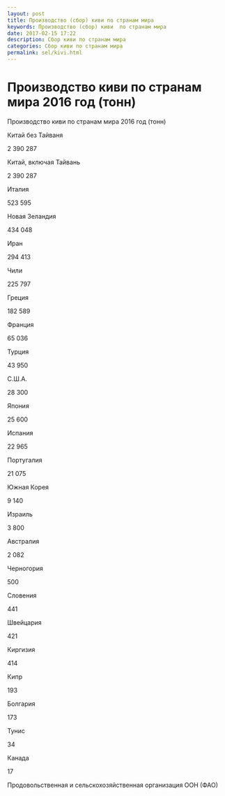 ```yaml
---
layout: post
title: Производство (сбор) киви по странам мира 
keywords: Производство (сбор) киви  по странам мира
date: 2017-02-15 17:22
description: Сбор киви по странам мира
categories: Сбор киви по странам мира
permalink: sel/kivi.html
---
```


# Производство киви по странам мира 2016 год (тонн)




Производство киви по странам мира 2016 год (тонн)









Китай без Тайваня


2 390 287






Китай, включая Тайвань


2 390 287






Италия


523 595






Новая Зеландия


434 048






Иран


294 413






Чили


225 797






Греция


182 589






Франция


65 036






Турция


43 950






С.Ш.А.


28 300






Япония


25 600






Испания


22 965






Португалия


21 075






Южная Корея


9 140






Израиль


3 800






Австралия


2 082






Черногория


500






Словения


441






Швейцария


421






Киргизия


414






Кипр


193






Болгария


173






Тунис


34






Канада


17








Продовольственная и сельскохозяйственная организация ООН (ФАО) 


			
